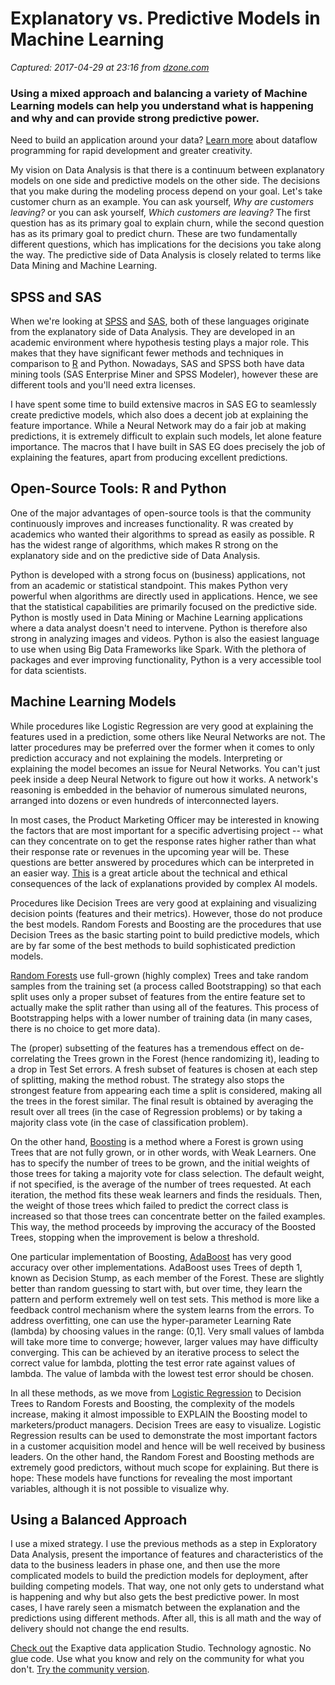 # Explanatory vs. Predictive Models in Machine Learning

_Captured: 2017-04-29 at 23:16 from [dzone.com](https://dzone.com/articles/explanatory-vs-predictive-models-in-machine-learni?edition=292954&utm_source=Daily%20Digest&utm_medium=email&utm_campaign=dd%202017-04-29)_

### Using a mixed approach and balancing a variety of Machine Learning models can help you understand what is happening and why and can provide strong predictive power.

Need to build an application around your data? [Learn more](https://dzone.com/go?i=200129&u=http%3A%2F%2Fhubs.ly%2FH06Pr9h0) about dataflow programming for rapid development and greater creativity.

My vision on Data Analysis is that there is a continuum between explanatory models on one side and predictive models on the other side. The decisions that you make during the modeling process depend on your goal. Let's take customer churn as an example. You can ask yourself, _Why are customers leaving?_ or you can ask yourself, _Which customers are leaving?_ The first question has as its primary goal to explain churn, while the second question has as its primary goal to predict churn. These are two fundamentally different questions, which has implications for the decisions you take along the way. The predictive side of Data Analysis is closely related to terms like Data Mining and Machine Learning.

## SPSS and SAS

When we're looking at [SPSS](https://www.ibm.com/analytics/us/en/technology/spss/) and [SAS](https://www.sas.com/), both of these languages originate from the explanatory side of Data Analysis. They are developed in an academic environment where hypothesis testing plays a major role. This makes that they have significant fewer methods and techniques in comparison to [R](https://www.rstudio.com/) and Python. Nowadays, SAS and SPSS both have data mining tools (SAS Enterprise Miner and SPSS Modeler), however these are different tools and you'll need extra licenses.

I have spent some time to build extensive macros in SAS EG to seamlessly create predictive models, which also does a decent job at explaining the feature importance. While a Neural Network may do a fair job at making predictions, it is extremely difficult to explain such models, let alone feature importance. The macros that I have built in SAS EG does precisely the job of explaining the features, apart from producing excellent predictions.

## Open-Source Tools: R and Python

One of the major advantages of open-source tools is that the community continuously improves and increases functionality. R was created by academics who wanted their algorithms to spread as easily as possible. R has the widest range of algorithms, which makes R strong on the explanatory side and on the predictive side of Data Analysis.

Python is developed with a strong focus on (business) applications, not from an academic or statistical standpoint. This makes Python very powerful when algorithms are directly used in applications. Hence, we see that the statistical capabilities are primarily focused on the predictive side. Python is mostly used in Data Mining or Machine Learning applications where a data analyst doesn't need to intervene. Python is therefore also strong in analyzing images and videos. Python is also the easiest language to use when using Big Data Frameworks like Spark. With the plethora of packages and ever improving functionality, Python is a very accessible tool for data scientists.

## Machine Learning Models

While procedures like Logistic Regression are very good at explaining the features used in a prediction, some others like Neural Networks are not. The latter procedures may be preferred over the former when it comes to only prediction accuracy and not explaining the models. Interpreting or explaining the model becomes an issue for Neural Networks. You can't just peek inside a deep Neural Network to figure out how it works. A network's reasoning is embedded in the behavior of numerous simulated neurons, arranged into dozens or even hundreds of interconnected layers.

In most cases, the Product Marketing Officer may be interested in knowing the factors that are most important for a specific advertising project -- what can they concentrate on to get the response rates higher rather than what their response rate or revenues in the upcoming year will be. These questions are better answered by procedures which can be interpreted in an easier way. [This](https://www.technologyreview.com/s/604087/the-dark-secret-at-the-heart-of-ai/) is a great article about the technical and ethical consequences of the lack of explanations provided by complex AI models.

Procedures like Decision Trees are very good at explaining and visualizing decision points (features and their metrics). However, those do not produce the best models. Random Forests and Boosting are the procedures that use Decision Trees as the basic starting point to build predictive models, which are by far some of the best methods to build sophisticated prediction models.

[Random Forests](https://en.wikipedia.org/wiki/Random_forest) use full-grown (highly complex) Trees and take random samples from the training set (a process called Bootstrapping) so that each split uses only a proper subset of features from the entire feature set to actually make the split rather than using all of the features. This process of Bootstrapping helps with a lower number of training data (in many cases, there is no choice to get more data).

The (proper) subsetting of the features has a tremendous effect on de-correlating the Trees grown in the Forest (hence randomizing it), leading to a drop in Test Set errors. A fresh subset of features is chosen at each step of splitting, making the method robust. The strategy also stops the strongest feature from appearing each time a split is considered, making all the trees in the forest similar. The final result is obtained by averaging the result over all trees (in the case of Regression problems) or by taking a majority class vote (in the case of classification problem).

On the other hand, [Boosting](https://en.wikipedia.org/wiki/Boosting_\(machine_learning\)) is a method where a Forest is grown using Trees that are not fully grown, or in other words, with Weak Learners. One has to specify the number of trees to be grown, and the initial weights of those trees for taking a majority vote for class selection. The default weight, if not specified, is the average of the number of trees requested. At each iteration, the method fits these weak learners and finds the residuals. Then, the weight of those trees which failed to predict the correct class is increased so that those trees can concentrate better on the failed examples. This way, the method proceeds by improving the accuracy of the Boosted Trees, stopping when the improvement is below a threshold.

One particular implementation of Boosting, [AdaBoost](https://en.wikipedia.org/wiki/AdaBoost) has very good accuracy over other implementations. AdaBoost uses Trees of depth 1, known as Decision Stump, as each member of the Forest. These are slightly better than random guessing to start with, but over time, they learn the pattern and perform extremely well on test sets. This method is more like a feedback control mechanism where the system learns from the errors. To address overfitting, one can use the hyper-parameter Learning Rate (lambda) by choosing values in the range: (0,1]. Very small values of lambda will take more time to converge; however, larger values may have difficulty converging. This can be achieved by an iterative process to select the correct value for lambda, plotting the test error rate against values of lambda. The value of lambda with the lowest test error should be chosen.

In all these methods, as we move from [Logistic Regression](https://en.wikipedia.org/wiki/Logistic_regression) to Decision Trees to Random Forests and Boosting, the complexity of the models increase, making it almost impossible to EXPLAIN the Boosting model to marketers/product managers. Decision Trees are easy to visualize. Logistic Regression results can be used to demonstrate the most important factors in a customer acquisition model and hence will be well received by business leaders. On the other hand, the Random Forest and Boosting methods are extremely good predictors, without much scope for explaining. But there is hope: These models have functions for revealing the most important variables, although it is not possible to visualize why.

## Using a Balanced Approach

I use a mixed strategy. I use the previous methods as a step in Exploratory Data Analysis, present the importance of features and characteristics of the data to the business leaders in phase one, and then use the more complicated models to build the prediction models for deployment, after building competing models. That way, one not only gets to understand what is happening and why but also gets the best predictive power. In most cases, I have rarely seen a mismatch between the explanation and the predictions using different methods. After all, this is all math and the way of delivery should not change the end results.

[Check out](https://dzone.com/go?i=200130&u=http%3A%2F%2Fhubs.ly%2FH06Pr9h0) the Exaptive data application Studio. Technology agnostic. No glue code. Use what you know and rely on the community for what you don't. [Try the community version](https://dzone.com/go?i=200130&u=https%3A%2F%2Fexaptive.city%2F%23%2Flanding%3Freferrer%3DGeneral).
